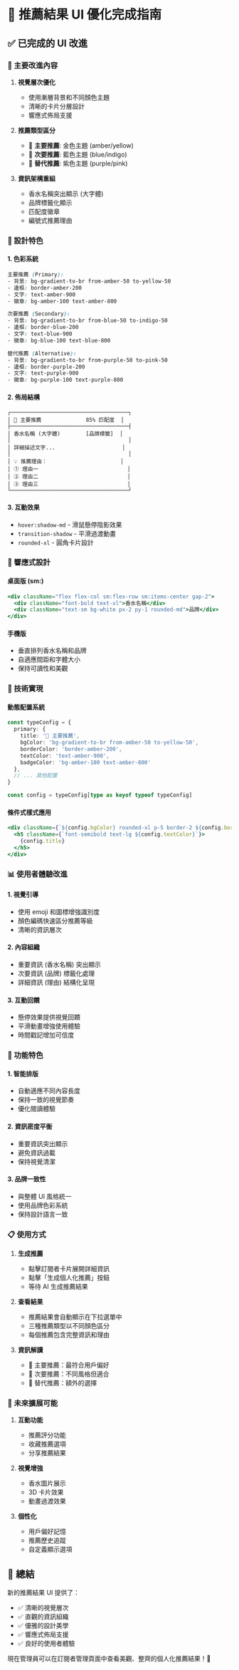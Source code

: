 # 🎨 推薦結果 UI 優化完成指南

## ✅ 已完成的 UI 改進

### 🎯 主要改進內容

1. **視覺層次優化**
   - 使用漸層背景和不同顏色主題
   - 清晰的卡片分層設計
   - 響應式佈局支援

2. **推薦類型區分**
   - 🥇 **主要推薦**: 金色主題 (amber/yellow)
   - 🥈 **次要推薦**: 藍色主題 (blue/indigo)  
   - 🥉 **替代推薦**: 紫色主題 (purple/pink)

3. **資訊架構重組**
   - 香水名稱突出顯示 (大字體)
   - 品牌標籤化顯示
   - 匹配度徽章
   - 編號式推薦理由

### 🎨 設計特色

#### 1. **色彩系統**
```css
主要推薦 (Primary):
- 背景: bg-gradient-to-br from-amber-50 to-yellow-50
- 邊框: border-amber-200
- 文字: text-amber-900
- 徽章: bg-amber-100 text-amber-800

次要推薦 (Secondary):
- 背景: bg-gradient-to-br from-blue-50 to-indigo-50
- 邊框: border-blue-200
- 文字: text-blue-900
- 徽章: bg-blue-100 text-blue-800

替代推薦 (Alternative):
- 背景: bg-gradient-to-br from-purple-50 to-pink-50
- 邊框: border-purple-200
- 文字: text-purple-900
- 徽章: bg-purple-100 text-purple-800
```

#### 2. **佈局結構**
```
┌─────────────────────────────────────┐
│ 🥇 主要推薦              85% 匹配度  │
├─────────────────────────────────────┤
│ 香水名稱 (大字體)        [品牌標籤]  │
│                                     │
│ 詳細描述文字...                     │
│                                     │
│ 💡 推薦理由：                       │
│ ① 理由一                            │
│ ② 理由二                            │
│ ③ 理由三                            │
└─────────────────────────────────────┘
```

#### 3. **互動效果**
- `hover:shadow-md` - 滑鼠懸停陰影效果
- `transition-shadow` - 平滑過渡動畫
- `rounded-xl` - 圓角卡片設計

### 📱 響應式設計

#### 桌面版 (sm:)
```jsx
<div className="flex flex-col sm:flex-row sm:items-center gap-2">
  <div className="font-bold text-xl">香水名稱</div>
  <div className="text-sm bg-white px-2 py-1 rounded-md">品牌</div>
</div>
```

#### 手機版
- 垂直排列香水名稱和品牌
- 自適應間距和字體大小
- 保持可讀性和美觀

### 🔧 技術實現

#### 動態配置系統
```typescript
const typeConfig = {
  primary: { 
    title: '🥇 主要推薦', 
    bgColor: 'bg-gradient-to-br from-amber-50 to-yellow-50', 
    borderColor: 'border-amber-200',
    textColor: 'text-amber-900',
    badgeColor: 'bg-amber-100 text-amber-800'
  },
  // ... 其他配置
}

const config = typeConfig[type as keyof typeof typeConfig]
```

#### 條件式樣式應用
```jsx
<div className={`${config.bgColor} rounded-xl p-5 border-2 ${config.borderColor}`}>
  <h5 className={`font-semibold text-lg ${config.textColor}`}>
    {config.title}
  </h5>
</div>
```

### 📊 使用者體驗改進

#### 1. **視覺引導**
- 使用 emoji 和圖標增強識別度
- 顏色編碼快速區分推薦等級
- 清晰的資訊層次

#### 2. **內容組織**
- 重要資訊 (香水名稱) 突出顯示
- 次要資訊 (品牌) 標籤化處理
- 詳細資訊 (理由) 結構化呈現

#### 3. **互動回饋**
- 懸停效果提供視覺回饋
- 平滑動畫增強使用體驗
- 時間戳記增加可信度

### 🎯 功能特色

#### 1. **智能排版**
- 自動適應不同內容長度
- 保持一致的視覺節奏
- 優化閱讀體驗

#### 2. **資訊密度平衡**
- 重要資訊突出顯示
- 避免資訊過載
- 保持視覺清潔

#### 3. **品牌一致性**
- 與整體 UI 風格統一
- 使用品牌色彩系統
- 保持設計語言一致

### 📋 使用方式

1. **生成推薦**
   - 點擊訂閱者卡片展開詳細資訊
   - 點擊「生成個人化推薦」按鈕
   - 等待 AI 生成推薦結果

2. **查看結果**
   - 推薦結果會自動顯示在下拉選單中
   - 三種推薦類型以不同顏色區分
   - 每個推薦包含完整資訊和理由

3. **資訊解讀**
   - 🥇 主要推薦：最符合用戶偏好
   - 🥈 次要推薦：不同風格但適合
   - 🥉 替代推薦：額外的選擇

### 🔮 未來擴展可能

1. **互動功能**
   - 推薦評分功能
   - 收藏推薦選項
   - 分享推薦結果

2. **視覺增強**
   - 香水圖片展示
   - 3D 卡片效果
   - 動畫過渡效果

3. **個性化**
   - 用戶偏好記憶
   - 推薦歷史追蹤
   - 自定義顯示選項

## 🎉 總結

新的推薦結果 UI 提供了：
- ✅ 清晰的視覺層次
- ✅ 直觀的資訊組織
- ✅ 優雅的設計美學
- ✅ 響應式佈局支援
- ✅ 良好的使用者體驗

現在管理員可以在訂閱者管理頁面中查看美觀、整齊的個人化推薦結果！🚀
